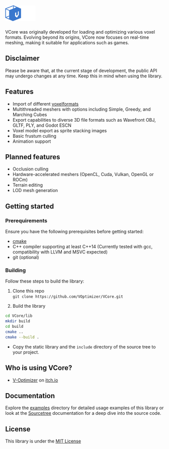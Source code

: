 # <img src="Docs/Assets/logo-vcore.png" alt="VCore" height="50">

VCore was originally developed for loading and optimizing various voxel formats. Evolving beyond its origins, VCore now focuses on real-time meshing, making it suitable for applications such as games.

## Disclaimer

Please be aware that, at the current stage of development, the public API may undergo changes at any time. Keep this in mind when using the library.

## Features

- Import of different [voxelformats](Docs/Voxelformats/README.MD)
- Multithreaded meshers with options including Simple, Greedy, and Marching Cubes
- Export capabilities to diverse 3D file formats such as Wavefront OBJ, GLTF, PLY, and Godot ESCN
- Voxel model export as sprite stacking images
- Basic frustum culling
- Animation support

## Planned features

- Occlusion culling
- Hardware-accelerated meshers (OpenCL, Cuda, Vulkan, OpenGL or ROCm)
- Terrain editing
- LOD mesh generation

## Getting started

### Prerequirements

Ensure you have the following prerequisites before getting started:

- [cmake](https://cmake.org/)
- C++ compiler supporting at least C++14 (Currently tested with gcc, compatibility with LLVM and MSVC expected)
- git (optional)

### Building

Follow these steps to build the library:

1. Clone this repo <br>
`git clone https://github.com/VOptimizer/VCore.git`

2. Build the library<br>
```bash
cd VCore/lib
mkdir build
cd build
cmake ..
cmake --build .
```
- Copy the static library and the `include` directory of the source tree to your project.

## Who is using VCore?

- [V-Optimizer](https://github.com/VOptimizer/VoxelOptimizer) on [itch.io](https://vailor1.itch.io/v-optimizer)

## Documentation

Explore the [examples](examples/) directory for detailed usage examples of this library or look at the [Sourcetree](Docs/Sourcetree/README.md) documentation for a deep dive into the source code.

## License

This library is under the [MIT License](LICENSE.txt)
